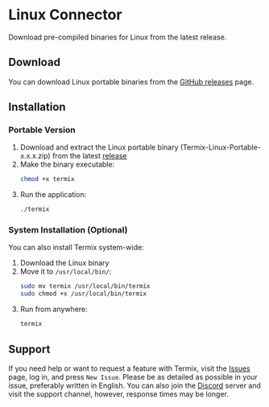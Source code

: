 # Linux Connector

Download pre-compiled binaries for Linux from the latest release.

## Download

You can download Linux portable binaries from the [GitHub releases](https://github.com/Termix-SSH/Termix/releases) page.

## Installation

### Portable Version
1. Download and extract the Linux portable binary (Termix-Linux-Portable-x.x.x.zip) from the latest [release](https://github.com/Termix-SSH/Termix/releases)
2. Make the binary executable:
   ```bash
   chmod +x termix
   ```
3. Run the application:
   ```bash
   ./termix
   ```

### System Installation (Optional)
You can also install Termix system-wide:

1. Download the Linux binary
2. Move it to `/usr/local/bin/`:
   ```bash
   sudo mv termix /usr/local/bin/termix
   sudo chmod +x /usr/local/bin/termix
   ```
3. Run from anywhere:
   ```bash
   termix
   ```

## Support

If you need help or want to request a feature with Termix, visit the [Issues](https://github.com/Termix-SSH/Support/issues) page, log in, and press `New Issue`.
Please be as detailed as possible in your issue, preferably written in English. You can also join the [Discord](https://discord.gg/jVQGdvHDrf) server and visit the support
channel, however, response times may be longer.